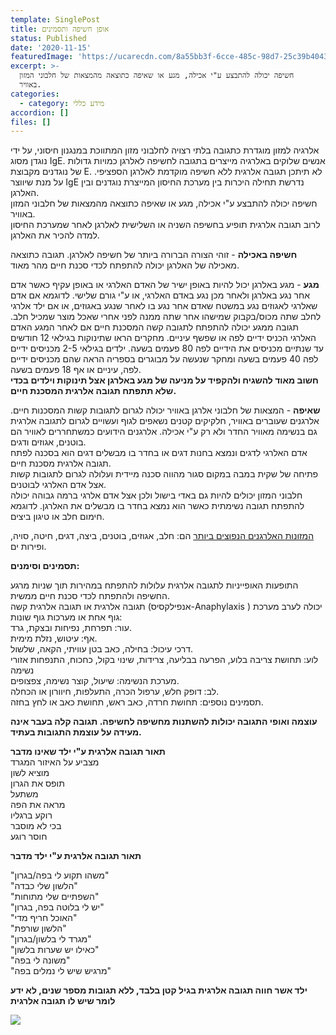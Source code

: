 ```yaml
---
template: SinglePost
title: אופן חשיפה ותסמינים
status: Published
date: '2020-11-15'
featuredImage: 'https://ucarecdn.com/8a55bb3f-6cce-485c-98d7-25c39b4043bf/'
excerpt: >-
  חשיפה יכולה להתבצע ע"י אכילה, מגע או שאיפה כתוצאה מהמצאות של חלבוני המזון
  באוויר.
categories:
  - category: מידע כללי
accordion: []
files: []
---
```

אלרגיה למזון מוגדרת כתגובה בלתי רצויה לחלבוני מזון המתווכת במנגנון חיסוני, על ידי נוגדן מסוג IgE.  אנשים שלוקים באלרגיה מייצרים בתגובה לחשיפה לאלרגן כמויות גדולות של נוגדנים מקבוצת E. לא תיתכן תגובה אלרגית ללא חשיפה מוקדמת לאלרגן הספציפי. על מנת שיווצר IgE נדרשת תחילה היכרות בין מערכת החיסון המייצרת נוגדנים ובין האלרגן.\
חשיפה יכולה להתבצע ע"י אכילה, מגע או שאיפה כתוצאה מהמצאות של חלבוני המזון באוויר.\
לרוב תגובה אלרגית תופיע בחשיפה השניה או השלישית לאלרגן לאחר שמערכת החיסון למדה להכיר את האלרגן.

**חשיפה באכילה** - זוהי הצורה הברורה ביותר של חשיפה לאלרגן. תגובה כתוצאה מאכילה של האלרגן יכולה להתפתח לכדי סכנת חיים מהר מאוד.

**מגע**  - מגע באלרגן יכול להיות באופן ישיר של האדם האלרגי או באופן עקיף כאשר אדם אחר נגע באלרגן ולאחר מכן נגע באדם האלרגי, או ע"י גורם שלישי. לדוגמא אם אדם שאלרגי לאגוזים נגע במשטח שאדם אחר נגע בו לאחר שנגע באגוזים, או אם ילד אלרגי לחלב שתה מכוס/בקבוק שמישהו אחר שתה ממנה לפני אחרי שאכל מוצר שמכיל חלב. תגובה ממגע יכולה להתפתח לתגובה קשה המסכנת חיים אם לאחר המגע האדם האלרגי הכניס ידיים לפה או שפשף עיניים. מחקרים הראו שתינוקות בגילאי 12 חודשים עד שנתיים מכניסים את הידיים לפה 80 פעמים בשעה. ילדים בגילאי 2-5 מכניסים ידיים לפה 40 פעמים בשעה ומחקר שנעשה על מבוגרים בספריה הראה שהם מכניסים ידיים לפה, עיניים או אף 18 פעמים בשעה. \
**חשוב מאוד להשגיח ולהקפיד על מניעה של מגע באלרגן אצל תינוקות וילדים בכדי שלא תתפתח תגובה אלרגית המסכנת חיים.**

**שאיפה** - המצאות של חלבוני אלרגן באוויר יכולה לגרום לתגובות קשות המסכנות חיים. אלרגנים שעוברים באוויר, חלקיקים קטנים נשאפים לגוף ועשויים לגרום לתגובה אלרגית גם בנשימה מאוויר החדר ולא רק ע"י אכילה. אלרגנים הידועים כמשתחררים לאוויר הם בוטנים, אגוזים ודגים.\
אדם האלרגי לדגים ונמצא בחנות דגים או בחדר בו מבשלים דגים הוא בסכנה לפתח תגובה אלרגית מסכנת חיים. \
פתיחה של שקית במבה במקום סגור מהווה סכנה מיידית ועלולה לגרום לתגובות קשות אצל אדם האלרגי לבוטנים.\
חלבוני המזון יכולים להיות גם באדי בישול ולכן אצל אדם אלרגי ברמה גבוהה יכולה להתפתח תגובה נשימתית כאשר הוא נמצא בחדר בו מבשלים את האלרגן. לדוגמא חימום חלב או טיגון ביצים.

[המזונות האלרגנים הנפוצים ביותר](/posts/%D7%90%D7%9C%D7%A8%D7%92%D7%A0%D7%99%D7%9D-%D7%A0%D7%A4%D7%95%D7%A6%D7%99%D7%9D/) הם: חלב, אגוזים, בוטנים, ביצה, דגים, חיטה, סויה, ופירות ים.

**תסמינים וסימנים:** 

התופעות האופייניות לתגובה אלרגית עלולות להתפתח במהירות תוך שניות מרגע החשיפה ולהתפתח לכדי סכנת חיים ממשית.\
תגובה אלרגית או תגובה אלרגית קשה (אנפילקסיס-Anaphylaxis ) יכולה לערב מערכת גוף אחת או מערכות גוף שונות: \
עור: תפרחת, נפיחות ובצקת, גרד.\
אף: עיטוש, נזלת מימית.\
דרכי עיכול: בחילה, כאב בטן עוויתי, הקאה, שלשול.\
לוע: תחושת צריבה בלוע, הפרעה בבליעה, צרידות, שינוי בקול, כחכוח, התנפחות אזורי נשימה\
מערכת הנשימה: שיעול, קוצר נשימה, צפצופים.\
לב: דופק חלש, ערפול הכרה, התעלפות, חיוורון או הכחלה.\
תסמינים נוספים: תחושת חרדה, כאב ראש, תחושת כאב או לחץ בחזה.

**עוצמה ואופי התגובה יכולות להשתנות מחשיפה לחשיפה. תגובה קלה בעבר אינה מעידה על עוצמת התגובות בעתיד.**

**תאור תגובה אלרגית ע"י ילד שאינו מדבר** \
מצביע על האיזור המגרד\
מוציא לשון\
תופס את הגרון\
משתעל\
מראה את הפה\
רוקע ברגליו\
בכי לא מוסבר\
חוסר רוגע

**תאור תגובה אלרגית ע"י ילד מדבר** 

"משהו תקוע לי בפה/בגרון"\
"הלשון שלי כבדה"\
"השפתיים שלי מתוחות"\
"יש לי בלוטה בפה, בגרון"\
"האוכל חריף מדי"\
"הלשון שורפת"\
"מגרד לי בלשון/בגרון"\
"כאילו יש שערות בלשון"\
"משונה לי בפה"\
"מרגיש שיש לי נמלים בפה"

**ילד אשר חווה תגובה אלרגית בגיל קטן בלבד, ללא תגובות מספר שנים, לא ידע לומר שיש לו תגובה אלרגית**

![](https://ucarecdn.com/25b75b78-1dfc-4c53-86cf-1b80de6f56a3/)
